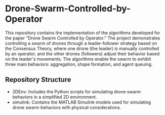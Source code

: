 # Drone-Swarm-Controlled-by-Operator

This repository contains the implementation of the algorithms developed for the paper "Drone Swarm Controlled by Operator." The project demonstrates controlling a swarm of drones through a leader-follower strategy based on the Consensus Theory, where one drone (the leader) is manually controlled by an operator, and the other drones (followers) adjust their behavior based on the leader's movements. The algorithms enable the swarm to exhibit three main behaviors: aggregation, shape formation, and agent queuing. 

## Repository Structure
* 2DEnv: Includes the Python scripts for simulating drone swarm behaviors in a simplified 2D environment.
* simulink: Contains the MATLAB Simulink models used for simulating drone swarm behaviors with physical considerations.
